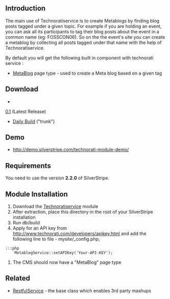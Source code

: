 ## Introduction

The main use of Technoratiservice is to create Metablogs by finding blog posts tagged under a given topic. For example
if you are holding an event, you can ask all its participants to tag their blog posts about the event in a   common name
(eg: FOSSCON06). So on the the event's site you can create a metablog by collecting all posts tagged under that name
with the help of Technoratiservice.

By default you will get the following built in component with technorati service :


*  [MetaBlog](MetaBlog) page type -  used to create a Meta blog based on a given tag

## Download

* 
[0.1](http://open.silverstripe.com/changeset/latest/modules/technoratiservice/tags/0.1?old_path=/&filename=/modules/technoratiservice/tags/0.1&format=zip)
(Latest Release)

*  [Daily
Build](http://open.silverstripe.com/changeset/latest/modules/technoratiservice/trunk?old_path=/&filename=/modules/technoratiservice/trunk&format=zip)
("trunk")

##   Demo

*  http://demo.silverstripe.com/technorati-module-demo/

## Requirements

You need to use the version **2.2.0** of SilverStripe.

## Module Installation

 1.  Download the [Technoratiservice](http://www.silverstripe.com/assets/downloads/modules/technoratiservice-0.1.tar.gz)
module
 2.  After extraction, place this directory in the root of your SilverStripe installation
 3.  Run db/build
 4.   Apply for an API key from http://www.technorati.com/developers/apikey.html and add the following line to file -
mysite/_config.php; 

	:::php
		MetablogService::setAPIKey('Your-API-KEY');

 1.  The CMS should now have a "MetaBlog" page type


## Related

*  [ RestfulService](/restfulservice ) - the base class which enables 3rd party mashups
